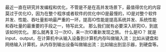 最近一直在研究并发编程和优化，不管是不是在高并发场景下，最值得优化的内容莫过于优化IO，因为在整个程序或者软件的优化中IO是最慢的，IO是对整个软件并发、性能、吞吐量影响最严重的一环，提高IO性能是提高系统并发、系统性能和吞吐量的最重要的手段之一，特写此文。
那么我们就有必要深入研究IO，到底该如何优化。
那么就再复习一次IO，来一次IO重新发现之旅。
什么是IO？
就是input、output，在计算机中从输入设备到计算机内存叫做输入流：比如从键盘和网络输入计算机，从内存到输出设备叫做输出流：比如输出到显示器，到硬盘等。





